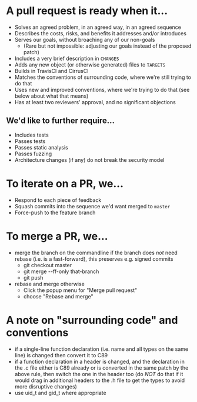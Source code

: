 # A pull request is ready when it...

- Solves an agreed problem, in an agreed way, in an agreed sequence
- Describes the costs, risks, and benefits it addresses and/or introduces
- Serves our goals, without broaching any of our non-goals
    - (Rare but not impossible: adjusting our goals instead of the proposed patch)
- Includes a very brief description in `CHANGES`
- Adds any new object (or otherwise generated) files to `TARGETS`
- Builds in TravisCI and CirrusCI
- Matches the conventions of surrounding code, where we're still trying to do that
- Uses new and improved conventions, where we're trying to do that (see below about what that means)
- Has at least two reviewers' approval, and no significant objections

## We'd like to further require...

- Includes tests
- Passes tests
- Passes static analysis
- Passes fuzzing
- Architecture changes (if any) do not break the security model

# To iterate on a PR, we...

- Respond to each piece of feedback
- Squash commits into the sequence we'd want merged to `master`
- Force-push to the feature branch

# To merge a PR, we...

- merge the branch on the commandline if the branch does *not* need rebase (i.e. is a fast-forward), this preserves e.g. signed commits
  - git checkout master
  - git merge --ff-only that-branch
  - git push
- rebase and merge otherwise
  - Click the popup menu for "Merge pull request"
  - choose "Rebase and merge"

# A note on "surrounding code" and conventions

- if a single-line function declaration (i.e. name and all types on the same line) is changed then convert it to C89
- if a function declaration in a header is changed, and the declaration in the .c file either is C89 already or is converted in the same patch by the above rule, then switch the one in the header too (do _NOT_ do that if it would drag in additional headers to the .h file to get the types to avoid more disruptive changes)
- use uid_t and gid_t where appropriate